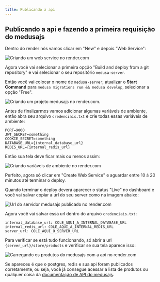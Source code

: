 ```yaml
---
title: Publicando a api
---
```


## Publicando a api e fazendo a primeira requisição do medusajs

Dentro do render nós vamos clicar em "New" e depois "Web Service":

![Criando um web service no render.com](https://menthor-content.s3.sa-east-1.amazonaws.com/7015b176-3582-4a3a-a61e-d5b9c4ddb5ff)

Agora você vai selecionar a primeira opção "Build and deploy from a git repository" e vai selecionar o seu repositório `medusa-server`.

Então você vai colocar o nome de `medusa-server`, atualizar o **Start Command** para `medusa migrations run && medusa develop`, selecionar a opção "Free".

![Criando um projeto medusajs no render.com](https://menthor-content.s3.sa-east-1.amazonaws.com/1f71e14b-c3fa-4351-91f9-9203318c64a7).

Antes de finalizarmos vamos adicionar algumas variáveis de ambiente, então abra seu arquivo `credenciais.txt` e crie todas essas variáveis de ambiente:

```
PORT=9000
JWT_SECRET=something
COOKIE_SECRET=something
DATABASE_URL={internal_database_url}
REDIS_URL={internal_redis_url}
```

Então sua tela deve ficar mais ou menos assim:

![Criando variáveis de ambiente no render.com](https://menthor-content.s3.sa-east-1.amazonaws.com/6c15c7fa-1d00-4278-8f95-58f09979466d)

Perfeito, agora só clicar em "Create Web Service" e aguardar entre 10 à 20 minutos até terminar o deploy.

Quando terminar o deploy deverá aparecer o status "Live" no dashboard e você vai salvar copiar a url do seu server como na imagem abaixo:

![Url do servidor medusajs publicado no render.com](https://menthor-content.s3.sa-east-1.amazonaws.com/6cf55489-fd8e-4bf7-922b-984c922edc0a)

Agora você vai salvar essa url dentro do arquivo `credenciais.txt`:

```[credenciais.txt]
internal_database_url: COLE_AQUI_A_INTERNAL_DATABASE_URL
internal_redis_url: COLE_AQUI_A_INTERNAL_REDIS_URL
server_url: COLE_AQUI_O_SERVER_URL
```

Para verificar se está tudo funcionando, só abrir a url `{server_url}/store/products` e verificar se sua tela aparece isso:

![Carregando os produtos do medusajs com a api no render.com](https://menthor-content.s3.sa-east-1.amazonaws.com/d2069119-f36a-4052-9ec7-bccc88437334)

Se apareceu é que o postgres, redis e sua api foram publicados corretamente, ou seja, você já consegue acessar a lista de produtos ou qualquer coisa da [documentação de API do medusajs](https://docs.medusajs.com/api/store).
